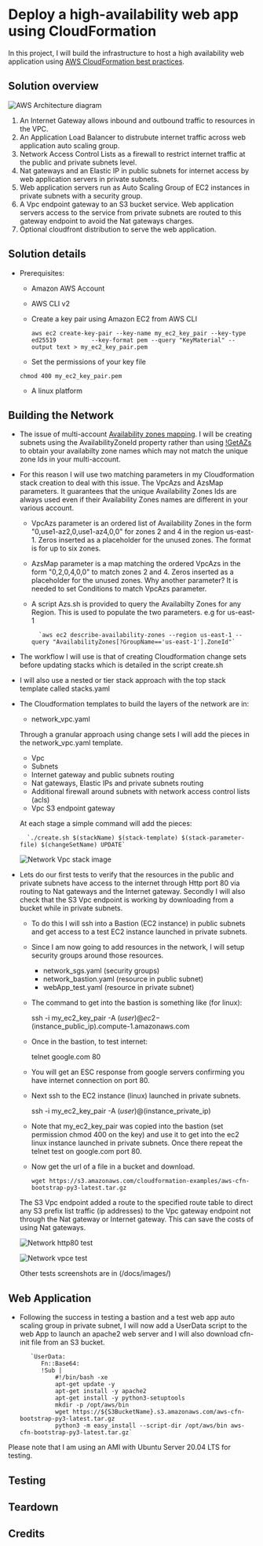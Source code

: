 # Deploy a high-availability web app using CloudFormation
In this project, I will build the infrastructure to host a high availability web application using [AWS CloudFormation best practices](https://docs.aws.amazon.com/AWSCloudFormation/latest/UserGuide/best-practices.html).

## Solution overview

![AWS Architecture diagram](/docs/images/cfn_arch.png)

1. An Internet Gateway allows inbound and outbound traffic to resources in the VPC.
2. An Application Load Balancer to distrubute internet traffic across web application auto scaling group.
3. Network Access Control Lists as a firewall to restrict internet traffic at the public and private subnets level.
4. Nat gateways and an Elastic IP in public subnets for internet access by web application servers in private subnets.
5. Web application servers run as Auto Scaling Group of EC2 instances in private subnets with a security group.
6. A Vpc endpoint gateway to an S3 bucket service. Web application servers access to the service from private subnets are routed to this gateway endpoint to avoid the Nat gateways charges.
7. Optional cloudfront distribution to serve the web application.
## Solution details
- Prerequisites:
    - Amazon AWS Account
    - AWS CLI v2
    - Create a key pair using Amazon EC2 from AWS CLI

        `aws ec2 create-key-pair --key-name my_ec2_key_pair --key-type  ed25519         
            --key-format pem --query "KeyMaterial" --output text > my_ec2_key_pair.pem`
    
    - Set the permissions of your key file

    `chmod 400 my_ec2_key_pair.pem`

    - A linux platform

## Building the Network
- The issue of multi-account [Availability zones mapping](https://aws.amazon.com/premiumsupport/knowledge-center/vpc-map-cross-account-availability-zones/). I will be creating subnets using the AvailabilityZoneId property rather than
using [!GetAZs](https://docs.aws.amazon.com/AWSCloudFormation/latest/UserGuide/intrinsic-function-reference-getavailabilityzones.html) to obtain your availabilty zone names which may not match the unique zone Ids in your multi-account.
- For this reason I will use two matching parameters in my Cloudformation stack creation to deal with this issue. The VpcAzs and AzsMap parameters. It guarantees that the unique Availability Zones Ids are always used even if their Availability Zones names are different in your various account.
    - VpcAzs parameter is an ordered list of Availability Zones in the form "0,use1-az2,0,use1-az4,0,0" for zones 2 and 4 in the region us-east-1. Zeros inserted as a placeholder for the unused zones. The format is for up to six zones.
    - AzsMap parameter is a map matching the ordered VpcAzs in the form "0,2,0,4,0,0" to match zones 2 and 4. Zeros inserted as a placeholder for the unused zones. Why another parameter? It is needed to set Conditions to match VpcAzs parameter.
    - A script Azs.sh is provided to query the Availabilty Zones for any Region. This is used to populate the two parameters. e.g for us-east-1

            `aws ec2 describe-availability-zones --region us-east-1 --query "AvailabilityZones[?GroupName=='us-east-1'].ZoneId"`

- The workflow I will use is that of creating Cloudformation change sets before updating stacks which is detailed in the script create.sh
- I will also use a nested or tier stack approach with the top stack template called stacks.yaml
- The Cloudformation templates to build the layers of the network are in:
    - network_vpc.yaml

    Through a granular approach using change sets I will add the pieces in the network_vpc.yaml template.

    - Vpc
    - Subnets
    - Internet gateway and public subnets routing
    - Nat gateways, Elastic IPs and private subnets routing
    - Additional firewall around subnets with network access control lists (acls)
    - Vpc S3 endpoint gateway

    At each stage a simple command will add the pieces:

        `./create.sh $(stackName) $(stack-template) $(stack-parameter-file) $(changeSetName) UPDATE`

    ![Network Vpc stack image](/docs/images/network_vpc.png)

- Lets do our first tests to verify that the resources in the public and private subnets have access to the internet through Http port 80 via routing to Nat gateways and the Internet gateway. Secondly I will also check that the S3 Vpc endpoint is working by downloading from a bucket while in private subnets.
    - To do this I will ssh into a Bastion (EC2 instance) in public subnets and get access to a test EC2 instance launched in private subnets.

    - Since I am now going to add resources in the network, I will setup security groups around those resources.
        - network_sgs.yaml (security groups)
        - network_bastion.yaml (resource in public subnet)
        - webApp_test.yaml (resource in private subnet)

    - The command to get into the bastion is something like (for linux):

        ssh -i my_ec2_key_pair -A $(user)@ec2-$(instance_public_ip).compute-1.amazonaws.com

    - Once in the bastion, to test internet:

        telnet google.com 80

    - You will get an ESC response from google servers confirming you have internet connection on port 80.

    - Next ssh to the EC2 instance (linux) launched in private subnets.

        ssh -i my_ec2_key_pair -A $(user)@$(instance_private_ip)

    - Note that my_ec2_key_pair was copied into the bastion (set permission chmod 400 on the key)
    and use it to get into the ec2 linux instance launched in private subnets.
    Once there repeat the telnet test on google.com port 80.

    - Now get the url of a file in a bucket and download.

        `wget https://s3.amazonaws.com/cloudformation-examples/aws-cfn-bootstrap-py3-latest.tar.gz`

    The S3 Vpc endpoint added a route to the specified route table to direct any S3 prefix list traffic (ip addresses) to the Vpc gateway endpoint not through the Nat gateway or Internet gateway. This can save the costs of using Nat gateways.


    ![Network http80 test ](/docs/images/webApp_test_http80.png)

    ![Network vpce test ](/docs/images/test_network_vpce.png)

    Other tests screenshots are in (/docs/images/)

## Web Application 
- Following the success in testing a bastion and a test web app auto scaling group in private subnet, I will now add a UserData script to the web App to launch an apache2 web server and I will also download cfn-init file from an S3 bucket.

         `UserData:
            Fn::Base64:
            !Sub |
                #!/bin/bash -xe
                apt-get update -y
                apt-get install -y apache2
                apt-get install -y python3-setuptools
                mkdir -p /opt/aws/bin
                wget https://${S3BucketName}.s3.amazonaws.com/aws-cfn-bootstrap-py3-latest.tar.gz
                python3 -m easy_install --script-dir /opt/aws/bin aws-cfn-bootstrap-py3-latest.tar.gz`

Please note that I am using an AMI with Ubuntu Server 20.04 LTS for testing.


## Testing


## Teardown


## Credits
